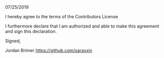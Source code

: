 07/25/2019

I hereby agree to the terms of the Contributors License

I furthermore declare that I am authorized and able to make this agreement and sign this declaration.

Signed,

Jordan Brimer https://github.com/saraxxin
